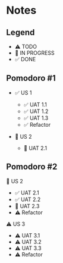 # Notes

## Legend
- ⚠ TODO
- 🚧 IN PROGRESS
- ✅ DONE

## Pomodoro #1

- ✅ US 1
  - ✅ UAT 1.1
  - ✅ UAT 1.2
  - ✅ UAT 1.3  
  - ✅ Refactor

- 🚧 US 2
  - 🚧 UAT 2.1

## Pomodoro #2

🚧  US 2
  - ✅ UAT 2.1
  - ✅ UAT 2.2
  - 🚧 UAT 2.3  
  - ⚠ Refactor

⚠  US 3
  - ⚠ UAT 3.1
  - ⚠ UAT 3.2
  - ⚠ UAT 3.3  
  - ⚠ Refactor